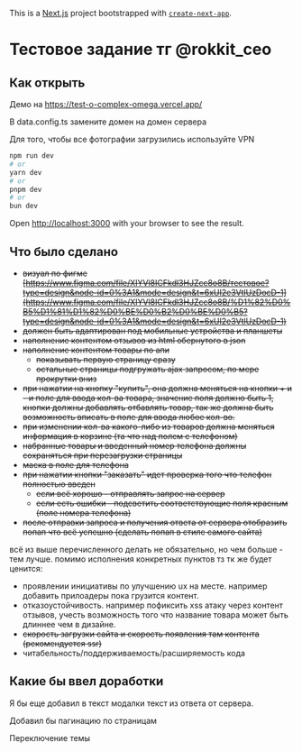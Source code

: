 This is a [Next.js](https://nextjs.org) project bootstrapped with [`create-next-app`](https://nextjs.org/docs/pages/api-reference/create-next-app).
# Тестовое задание тг @rokkit_ceo
## Как открыть

Демо на https://test-o-complex-omega.vercel.app/

В data.config.ts замените домен на домен сервера

Для того, чтобы все фотографии загрузились используйте VPN

```bash
npm run dev
# or
yarn dev
# or
pnpm dev
# or
bun dev
```

Open [http://localhost:3000](http://localhost:3000) with your browser to see the result.

## Что было сделано

- ~~визуал по фигме [https://www.figma.com/file/XIYVl8ICFkdl3HJZcc8o8B/тестовое?type=design&node-id=0%3A1&mode=design&t=6xUI2e3VtlUzDocD-1](https://www.figma.com/file/XIYVl8ICFkdl3HJZcc8o8B/%D1%82%D0%B5%D1%81%D1%82%D0%BE%D0%B2%D0%BE%D0%B5?type=design&node-id=0%3A1&mode=design&t=6xUI2e3VtlUzDocD-1)~~
- ~~должен быть адаптирован под мобильные устройства и планшеты~~
- ~~наполнение контентом отзывов из html обернутого в json~~
- ~~наполнение контентом товары по апи~~
    - ~~показывать первую страницу сразу~~
    - ~~остальные страницы подгружать ajax запросом, по мере прокрутки вниз~~
- ~~при нажатии на кнопку "купить", она должна меняться на кнопки + и - и поле для ввода кол-ва товара, значение поля должно быть 1, кнопки должны добавлять отбавлять товар, так же должна быть возможность вписать в поле для ввода любое кол-во.~~
- ~~при изменении кол-ва какого-либо из товаров должна меняться информация в корзине (та что над полем с телефоном)~~
- ~~набранные товары и введенный номер телефона должны сохраняться при перезагрузки страницы~~
- ~~маска в поле для телефона~~
- ~~при нажатии кнопки "заказать" идет проверка того что телефон полностью введен~~
    - ~~если всё хорошо - отправлять запрос на сервер~~
    - ~~если есть ошибки - подсветить соответствующие поля красным (поле номера телефона)~~
- ~~после отправки запроса и получения ответа от сервера отобразить попап что всё успешно (сделать попап в стиле самого сайта)~~

всё из выше перечисленного делать не обязательно, но чем больше - тем лучше.
помимо исполнения конкретных пунктов тз тк же будет ценится:

- проявлении инициативы по улучшению ux на месте. например добавить прилоадеры пока грузится контент.
- отказоустойчивость. например пофиксить xss атаку через контент отзывов, учесть возможность того что название товара может быть длиннее чем в дизайне.
- ~~скорость загрузки сайта и скорость появления там контента (рекомендуется ssr)~~
- читабельность/поддерживаемость/расширяемость кода

## Какие бы ввел доработки

Я бы еще добавил в текст модалки текст из ответа от сервера.

Добавил бы пагинацию по страницам

Переключение темы